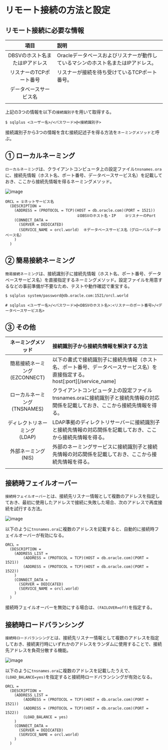 # リモート接続の方法と設定

## リモート接続に必要な情報
|項目|説明|
|:-:|:-|
|DBSVのホスト名またはIPアドレス|Oracleデータベースおよびリスナーが動作しているマシンのホスト名またはIPアドレス。|
|リスナーのTCPポート番号|リスナーが接続を待ち受けているTCPポート番号。|
|データベースサービス名||
|||

上記の3つの情報を以下の`接続識別子`を用いて取得する。

```
$ sqlplus <ユーザー名>/<パスワード>@<接続識別子>
```

接続識別子から3つの情報を含む接続記述子を得る方法を`ネーミングメソッド`と呼ぶ。

## ① ローカルネーミング
`ローカルネーミング`は、クライアントコンピュータ上の設定ファイル`tnsnames.ora`に、接続先情報（ホスト名、ポート番号、データベースサービス名）を記載しておき、ここから接続先情報を得るネーミングメソッド。

![image](https://github.com/TAKAHIRO-24/TIL/assets/85177462/ca1d207d-53d7-42f4-94d6-be80310532f7)

```
ORCL = ①ネットサービス名
  (DESCRIPTION =
    (ADDRESS = (PROTOCOL = TCP)(HOST = db.oracle.com)(PORT = 1521))
                                ②DBSVのホスト名・IP    ③リスナーのPort
    (CONNECT_DATA =
      (SERVER = DEDICATED)
      (SERVICE_NAME = orcl.world)  ④データベースサービス名（グローバルデータベース名）
    )
  )
```

## ② 簡易接続ネーミング
`簡易接続ネーミング`は、接続識別子に接続先情報（ホスト名、ポート番号、データベースサービス名）を直接指定するネーミングメソッド。設定ファイルを用意するなどの事前準備が不要なため、テストや動作確認で重宝する。

```
$ sqlplus system/password@db.oracle.com:1521/orcl.world

# sqlplus <ユーザー名>/<パスワード>@<DBSVのホスト名>:<リスナーのポート番号>/<データベースサービス名>
```

## ③ その他

|ネーミングメソッド|接続識別子から接続先情報を解決する方法|
|:-:|:-|
|簡易接続ネーミング<br>(EZCONNECT)|以下の書式で接続識別子に接続先情報（ホスト名、ポート番号、データベースサービス名）を直接指定する。<br>host[:port][/service_name]|
|ローカルネーミング<br>(TNSNAMES)|クライアントコンピュータ上の設定ファイルtnsnames.oraに接続識別子と接続先情報の対応関係を記載しておき、ここから接続先情報を得る。|
|ディレクトリネーミング<br>(LDAP)|LDAP準拠のディレクトリサーバーに接続識別子と接続先情報の対応関係を記載しておき、ここから接続先情報を得る。|
|外部ネーミング<br>(NIS)|外部のネーミングサービスに接続識別子と接続先情報の対応関係を記載しておき、ここから接続先情報を得る。|
|||

## 接続時フェイルオーバー
`接続時フェイルオーバー`とは、接続先リスナー情報として複数のアドレスを指定しておき、最初に使用したアドレスで接続に失敗した場合、次のアドレスで再度接続を試行する方法。  

![image](https://github.com/TAKAHIRO-24/TIL/assets/85177462/5b645563-bef8-45fb-be4d-f93f469ea036)

以下のように`tnsnames.ora`に複数のアドレスを記載すると、自動的に接続時フェイルオーバーが有効になる。
```
ORCL =
  (DESCRIPTION =
    (ADDRESS_LIST = 
        (ADDRESS = (PROTOCOL = TCP)(HOST = db.oracle.com)(PORT = 1521))
        (ADDRESS = (PROTOCOL = TCP)(HOST = db.oracle.com)(PORT = 1522))
    )
    (CONNECT_DATA =
      (SERVER = DEDICATED)
      (SERVICE_NAME = orcl.world)
    )
  )
```

接続時フェイルオーバーを無効にする場合は、`(FAILOVER=off)`を指定する。

## 接続時ロードバランシング
`接続時ロードバランシング`とは、接続先リスナー情報として複数のアドレスを指定しておき、接続実行時にいずれかのアドレスをランダムに使用することで、接続先アドレスを負荷分散する機能。

![image](https://github.com/TAKAHIRO-24/TIL/assets/85177462/dcdd8cef-a622-47df-a0c5-9498e7fc26b5)

以下のように`tnsnames.ora`に複数のアドレスを記載したうえで、`(LOAD_BALANCE=yes)`を指定すると接続時ロードバランシングが有効となる。
```
ORCL =
  (DESCRIPTION =
    (ADDRESS_LIST = 
        (ADDRESS = (PROTOCOL = TCP)(HOST = db.oracle.com)(PORT = 1521))
        (ADDRESS = (PROTOCOL = TCP)(HOST = db.oracle.com)(PORT = 1522))
        (LOAD_BALANCE = yes)
    )
    (CONNECT_DATA =
      (SERVER = DEDICATED)
      (SERVICE_NAME = orcl.world)
    )
  )
```